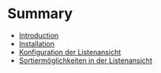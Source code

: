 # Summary

* [Introduction](README.md)
* [Installation](installation.md)
* [Konfiguration der Listenansicht](konfiguration_der_listenansicht.md)
* [Sortiermöglichkeiten in der Listenansicht](sortiermoglichkeiten_in_der_listenansicht.md)

